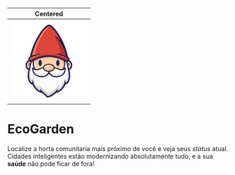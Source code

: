 | Centered |
|:--------:|
|![Gnome Logo](./public/gnome-1.svg)|

# EcoGarden

Localize a horta comunitaria mais próximo de você e veja seus _status_ atual. Cidades inteligentes estão modernizando absolutamente tudo, e a sua __saúde__ não pode ficar de fora!


